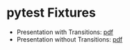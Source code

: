 # pytest Fixtures

* Presentation with Transitions: [pdf](presentation.pdf)
* Presentation without Transitions: [pdf](presentation_short.pdf)

